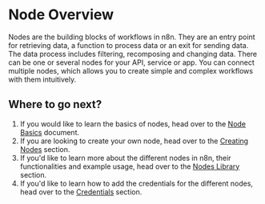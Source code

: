 # Node Overview

Nodes are the building blocks of workflows in n8n. They are an entry point for retrieving data, a function to process data or an exit for sending data. The data process includes filtering, recomposing and changing data. There can be one or several nodes for your API, service or app. You can connect multiple nodes, which allows you to create simple and complex workflows with them intuitively.


## Where to go next?

1. If you would like to learn the basics of nodes, head over to the [Node Basics](node-basics.md) document.
2. If you are looking to create your own node, head over to the [Creating Nodes](creating-nodes/create-node.md) section.
3. If you'd like to learn more about the different nodes in n8n, their functionalities and example usage, head over to the [Nodes Library](nodes-library/trigger-nodes/Webhook/README.md) section.
4. If you'd like to learn how to add the credentials for the different nodes, head over to the [Credentials](credentials/ActiveCampaign/README.md) section.
